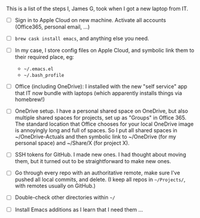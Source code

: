 This is a list of the steps I, James G, took when I got a new laptop from IT.

- [ ] Sign in to Apple Cloud on new machine. Activate all accounts (Office365, personal email, ...)

- [ ] `brew cask install emacs`, and anything else you need.

- [ ] In my case, I store config files on Apple Cloud, and symbolic link them to their required place, eg:
  * `~/.emacs.el`
  * `~/.bash_profile`

- [ ] Office (including OneDrive): I installed with the new "self service" app that IT now bundle with laptops (which apparently installs things via homebrew!)

- [ ] OneDrive setup. I have a personal shared space on OneDrive, but also multiple shared spaces for projects, set up as "Groups" in Office 365. The standard location that Office chooses for your local OneDrive image is annoyingly long and full of spaces. So I put all shared spaces in ~/OneDrive-Actuals and then symbolic link to ~/OneDrive (for my personal space) and ~/Share/X (for project X).

- [ ] SSH tokens for GitHub. I made new ones. I had thought about moving them, but it turned out to be straightforward to make new ones.

- [ ] Go through every repo with an authoritative remote, make sure I've pushed all local commits, and delete. (I keep all repos in `~/Projects/`, with remotes usually on GitHub.)

- [ ] Double-check other directories within `~/`

- [ ] Install Emacs additions as I learn that I need them ...

  
 
